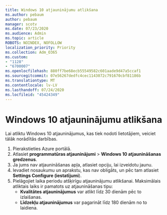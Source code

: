 ```yaml
---
title: Windows 10 atjauninājumu atlikšana
ms.author: pebaum
author: pebaum
manager: scotv
ms.date: 07/23/2020
ms.audience: Admin
ms.topic: article
ROBOTS: NOINDEX, NOFOLLOW
localization_priority: Priority
ms.collection: Adm_O365
ms.custom:
- "1128"
- "6700007"
ms.openlocfilehash: 880ff7be68ecb55549582c601aade9d47a5ccaf1
ms.sourcegitcommit: 07e56267dedfc4cec1143072c791670cbf81186b
ms.translationtype: MT
ms.contentlocale: lv-LV
ms.lasthandoff: 07/24/2020
ms.locfileid: "45424349"
---
```

# <a name="defer-windows-10-updates"></a>Windows 10 atjauninājumu atlikšana

Lai atliktu Windows 10 atjauninājumus, kas tiek nodoti lietotājiem, veiciet tālāk norādītās darbības.

1. Pierakstieties Azure portālā.
2. Atlasiet **programmatūras atjauninājumi**   >   **Windows 10 atjaunināšanas gredzenus**.
3. Ja jums nav atjaunināšanas apļa, atlasiet opciju, lai izveidotu jaunu.
4. Ievadiet nosaukumu un aprakstu, kas nav obligāts, un pēc tam atlasiet **Settings Configure (iestatījumi**).
5. Pielāgojiet laika periodu atšķirīgu atjauninājumu atlikšanai. Maksimālais atliktais laiks ir pamatots uz atjaunināšanas tipu:
    - **Kvalitātes atjauninājumus** var atlikt līdz 30 dienām pēc to izlaišanas.
    - **Līdzekļu atjauninājumus** var pagarināt līdz 180 dienām no to laidiena.
